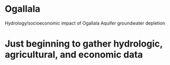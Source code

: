 # Ogallala
Hydrology/socioeconomic impact of Ogallala Aquifer groundwater depletion
# Just beginning to gather hydrologic, agricultural, and economic data

